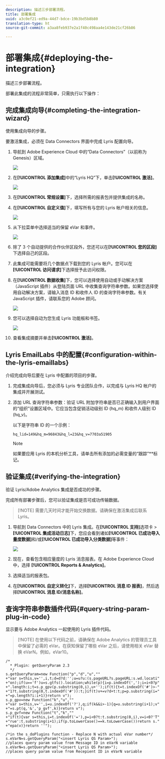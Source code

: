 ```yaml
---
description: 描述三步部署流程。
title: 部署集成
uuid: a3c0ef21-ed9a-44d7-bdce-19b3bd5b8b80
translation-type: ht
source-git-commit: a3aa8feb937e2a1f40c498aa4e143de21cf26b86

---
```



# 部署集成{#deploying-the-integration}

描述三步部署流程。

部署此集成的流程非常简单，只需执行以下操作：

## 完成集成向导{#completing-the-integration-wizard}

使用集成向导的步骤。

要激活集成，必须在 Data Connectors 界面中完成 Lyris 配置向导。

1. 导航到 Adobe Experience Cloud 中的“Data Connectors”（以前称为 Genesis）区域。

   ![](assets/data_connectors.png)

1. 在&#x200B;**[!UICONTROL 添加集成]**&#x200B;中的“Lyris HQ”下，单击&#x200B;**[!UICONTROL 激活]**。

   ![](assets/add_integration.png)

1. 在&#x200B;**[!UICONTROL 常规设置]**&#x200B;下，选择所需的报表包并提供集成的名称。
1. 在&#x200B;**[!UICONTROL 自定义值]**&#x200B;下，填写所有与您的 Lyris 帐户相关的信息。

   ![](assets/general_settings.png)

1. 从下拉菜单中选择适当的保留 eVar 和事件。

   ![](assets/variable_mapping.png)

1. 除了 3 个自动提供的合作伙伴区段外，您还可以在&#x200B;**[!UICONTROL 您的区段]**&#x200B;下选择自己的区段。
1. 此集成可能需要将几个数据点下载到您的 Lyris 帐户。您可以在&#x200B;**[!UICONTROL 访问请求]**&#x200B;下选择授予此访问权限。
1. 在&#x200B;**[!UICONTROL 数据收集]**&#x200B;下，您可以选择使用自动或手动解决方案（JavaScript 插件）从登陆页面 URL 中收集查询字符串参数。如果您选择使用自动解决方案，请输入消息 ID 和收件人 ID 的查询字符串参数。有关 JavaScript 插件，请联系您的 Adobe 顾问。

   ![](assets/data_collection.png)

1. 您可以选择自动为您生成 Lyris 功能板和书签。

   ![](assets/dashboard_generation.png)

1. 查看集成摘要并单击&#x200B;**[!UICONTROL 激活]**。

## Lyris EmailLabs 中的配置{#configuration-within-the-lyris-emaillabs}

介绍完成向导后要在 Lyris 中配置的项目的步骤。

1. 完成集成向导后，您必须与 Lyris 专业团队合作，以完成与 Lyris HQ 帐户的集成并开展测试。
1. 添加 URL 查询字符串参数：验证 URL 附加字符串是否已正确输入到用户界面的“组织”设置区域中。它应当包含促销活动级别 ID (hq_m) 和收件人级别 ID (hq_v)。

   以下是字符串 ID 的一个示例：

   ```
   hq_lid=149&hq_m=96843&hq_l=23&hq_v=7703a51905
   ```

   >[!NOTE]
   >
   >如果要应用 Lyris 的本机分析工具，请单击所有添加的必需变量的“跟踪”**&#x200B;标记。

## 验证集成{#verifying-the-integration}

验证 Lyris/Adobe Analytics 集成是否成功的步骤。

完成所有部署步骤后，您可以验证集成是否可成功传输数据。

> [!NOTE] 需要几天时间才能开始交换数据。请确保在激活集成后联系 Lyris。

1. 导航到 Data Connectors 中的 Lyris 集成。在&#x200B;**[!UICONTROL 支持]**&#x200B;选项卡 > **[!UICONTROL 集成活动日志]**&#x200B;下，您应会看到诸如&#x200B;**[!UICONTROL 已成功导入量度数据]**&#x200B;和/或&#x200B;**[!UICONTROL 已成功导入分类数据]**&#x200B;等事件：

   ![](assets/integration_info.png)

1. 现在，查看包含相应量度的 Lyris 消息报表。在 Adobe Experience Cloud 中，选择 **[!UICONTROL Reports &amp; Analytics]**。
1. 选择适当的报表包。
1. 在&#x200B;**[!UICONTROL 自定义转化]**&#x200B;下，选择&#x200B;**[!UICONTROL 消息 ID 报表]**，然后选择&#x200B;**[!UICONTROL 消息 ID/消息名称]**。

## 查询字符串参数插件代码{#query-string-param-plug-in-code}

显示要与 Adobe Analytics 一起使用的 Lyris 插件代码。

> [!NOTE] 在使用以下代码之前，请确保在 Adobe Analytics 的管理员工具中保留了必需的 eVar。在获知保留了哪些 eVar 之后，请使用相关 eVar 替换 eVarN。例如，eVar10。

```
/* 
  * Plugin: getQueryParam 2.3 
  */ 
s.getQueryParam=new Function("p","d","u","" 
+"var s=this,v='',i,t;d=d?d:'';u=u?u:(s.pageURL?s.pageURL:s.wd.locati" 
+"on);if(u=='f')u=s.gtfs().location;while(p){i=p.indexOf(',');i=i<0?p" 
+".length:i;t=s.p_gpv(p.substring(0,i),u+'');if(t){t=t.indexOf('#')>-" 
+"1?t.substring(0,t.indexOf('#')):t;}if(t)v+=v?d+t:t;p=p.substring(i=" 
+"=p.length?i:i+1)}return v"); 
s.p_gpv=new Function("k","u","" 
+"var s=this,v='',i=u.indexOf('?'),q;if(k&&i>-1){q=u.substring(i+1);v" 
+"=s.pt(q,'&','p_gvf',k)}return v"); 
s.p_gvf=new Function("t","k","" 
+"if(t){var s=this,i=t.indexOf('='),p=i<0?t:t.substring(0,i),v=i<0?'T" 
+"rue':t.substring(i+1);if(p.toLowerCase()==k.toLowerCase())return s." 
+"epa(v)}return ''"); 
 
/*in the s_doPlugins function - Replace N with actual eVar number*/ 
s.eVarN=s.getQueryParam("<insert Lyris QS Param>");  
//places query param value from Message ID in eVarN variable s.eVarN=s.getQueryParam("<insert Lyris QS Param>");  
//places query param value from Recepient ID in eVarN variable 
```
